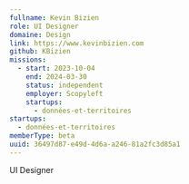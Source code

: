 ```yaml
---
fullname: Kevin Bizien
role: UI Designer
domaine: Design
link: https://www.kevinbizien.com
github: KBizien
missions:
  - start: 2023-10-04
    end: 2024-03-30
    status: independent
    employer: Scopyleft
    startups:
      - données-et-territoires
startups:
  - données-et-territoires
memberType: beta
uuid: 36497d87-e49d-4d6a-a246-81a2fc3d85a1
---
```

UI Designer